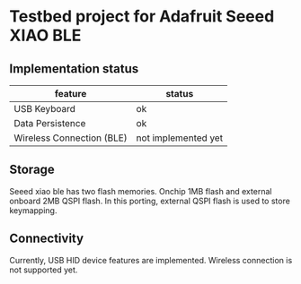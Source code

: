 # Testbed project for Adafruit Seeed XIAO BLE

## Implementation status

| feature | status |
|-|-|
|USB Keyboard| ok |
|Data Persistence | ok |
|Wireless Connection (BLE)| not implemented yet|

## Storage
Seeed xiao ble has two flash memories. Onchip 1MB flash and external onboard 2MB QSPI flash.
In this porting, external QSPI flash is used to store keymapping.

## Connectivity
Currently, USB HID device features are implemented. Wireless connection is not supported yet.  
